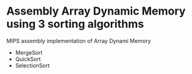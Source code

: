 Assembly Array Dynamic Memory using 3 sorting algorithms
=============

MIPS assembly implementation of Array Dynami Memory
- MergeSort
- QuickSort
- SelectionSort